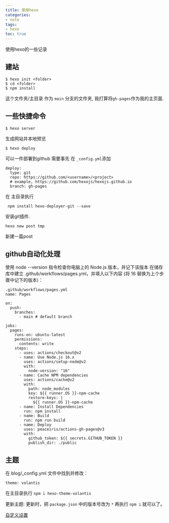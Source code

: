 ```yaml
---
title: 使用hexo
categories:
- note
tags:
- hexo
toc: true
---
```


使用hexo的一些记录

<!-- more -->

## 建站
```
$ hexo init <folder>
$ cd <folder>
$ npm install
```
这个文件夹/主目录 作为 `main` 分支的文件夹, 我打算将`gh-pages`作为我的主页面.


## 一些快捷命令

```
$ hexo server
```
生成网站并本地预览


```
$ hexo deploy
```
可以一件部署到github
需要事先 在 `_config.yml`添加
```
deploy:
  type: git
  repo: https://github.com/<username>/<project>
  # example, https://github.com/hexojs/hexojs.github.io
  branch: gh-pages
```

在 主目录执行 
```
 npm install hexo-deployer-git --save
```
安装git插件.


```
hexo new post tmp
```
新建一篇post

## github自动化处理

使用 node --version 指令检查你电脑上的 Node.js 版本，并记下该版本
在储存库中建立 .github/workflows/pages.yml，并填入以下内容 (将 16 替换为上个步骤中记下的版本)：

```
.github/workflows/pages.yml
name: Pages

on:
  push:
    branches:
      - main # default branch

jobs:
  pages:
    runs-on: ubuntu-latest
    permissions:
      contents: write
    steps:
      - uses: actions/checkout@v2
      - name: Use Node.js 16.x
        uses: actions/setup-node@v2
        with:
          node-version: "16"
      - name: Cache NPM dependencies
        uses: actions/cache@v2
        with:
          path: node_modules
          key: ${{ runner.OS }}-npm-cache
          restore-keys: |
            ${{ runner.OS }}-npm-cache
      - name: Install Dependencies
        run: npm install
      - name: Build
        run: npm run build
      - name: Deploy
        uses: peaceiris/actions-gh-pages@v3
        with:
          github_token: ${{ secrets.GITHUB_TOKEN }}
          publish_dir: ./public
```

## 主题
在 blog/_config.yml 文件中找到并修改：

`theme: volantis`

在主目录执行 `npm i hexo-theme-volantis`

更新主题:
更新时，把 `package.json` 中的版本号改为 `*` 再执行 `npm i` 就可以了。

[自定义设置](https://volantis.js.org/v6/theme-settings/#%E7%BD%91%E7%AB%99%E4%B8%8E%E6%96%87%E7%AB%A0%E5%B0%81%E9%9D%A2)
